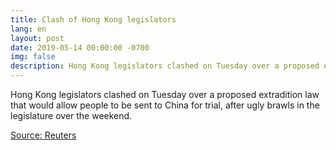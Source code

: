 ```yaml
---
title: Clash of Hong Kong legislators
lang: en
layout: post
date: 2019-05-14 00:00:00 -0700
img: false
description: Hong Kong legislators clashed on Tuesday over a proposed extradition law that would allow people to be sent to China for trial, after ugly brawls in the legislature over the weekend.
---
```


Hong Kong legislators clashed on Tuesday over a proposed extradition law that would allow people to be sent to China for trial, after ugly brawls in the legislature over the weekend.

[Source: Reuters](https://www.reuters.com/article/us-hongkong-politics-extradition/hong-kong-lawmakers-clash-over-what-democrats-call-evil-extradition-bill-idUSKCN1SK12D)